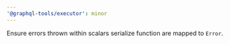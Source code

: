```yaml
---
'@graphql-tools/executor': minor
---
```


Ensure errors thrown within scalars serialize function are mapped to `Error`.
